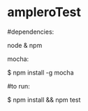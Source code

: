 # ampleroTest

#dependencies: 

node & npm

mocha:

$ npm install -g mocha

#to run:

$ npm install && npm test
